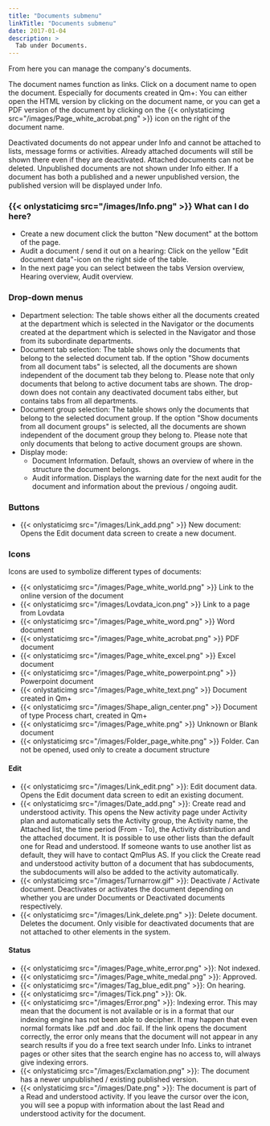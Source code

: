 ```yaml
---
title: "Documents submenu"
linkTitle: "Documents submenu"
date: 2017-01-04
description: >
  Tab under Documents.
---
```

From here you can manage the company's documents.

The document names function as links. Click on a document name to open the document. Especially for documents created in Qm+: You can either open the HTML version by clicking on the document name, or you can get a PDF version of the document by clicking on the {{< onlystaticimg src="/images/Page_white_acrobat.png" >}} icon on the right of the document name.

Deactivated documents do not appear under Info and cannot be attached to lists, message forms or activities. Already attached documents will still be shown there even if they are deactivated. Attached documents can not be deleted. Unpublished documents are not shown under Info either. If a document has both a published and a newer unpublished version, the published version will be displayed under Info.

### {{< onlystaticimg src="/images/Info.png" >}} What can I do here?

- Create a new document click the button "New document" at the bottom of the page.
- Audit a document / send it out on a hearing: Click on the yellow "Edit document data"-icon on the right side of the table.
- In the next page you can select between the tabs Version overview, Hearing overview, Audit overview.

### Drop-down menus

- Department selection: The table shows either all the documents created at the department which is selected in the Navigator or the documents created at the department which is selected in the Navigator and those from its subordinate departments.
- Document tab selection: The table shows only the documents that belong to the selected document tab. If the option "Show documents from all document tabs" is selected, all the documents are shown independent of the document tab they belong to. Please note that only documents that belong to active document tabs are shown. The drop-down does not contain any deactivated document tabs either, but contains tabs from all departments.
- Document group selection: The table shows only the documents that belong to the selected document group. If the option "Show documents from all document groups" is selected, all the documents are shown independent of the document group they belong to. Please note that only documents that belong to active document groups are shown.
- Display mode:
  - Document Information. Default, shows an overview of where in the structure the document belongs.
  - Audit information. Displays the warning date for the next audit for the document and information about the previous / ongoing audit.

### Buttons

- {{< onlystaticimg src="/images/Link_add.png" >}} New document: Opens the Edit document data screen to create a new document.

### Icons

Icons are used to symbolize different types of documents:

- {{< onlystaticimg src="/images/Page_white_world.png" >}} Link to the online version of the document
- {{< onlystaticimg src="/images/Lovdata_icon.png" >}} Link to a page from Lovdata
- {{< onlystaticimg src="/images/Page_white_word.png" >}} Word document
- {{< onlystaticimg src="/images/Page_white_acrobat.png" >}} PDF document
- {{< onlystaticimg src="/images/Page_white_excel.png" >}} Excel document
- {{< onlystaticimg src="/images/Page_white_powerpoint.png" >}} Powerpoint document
- {{< onlystaticimg src="/images/Page_white_text.png" >}} Document created in Qm+
- {{< onlystaticimg src="/images/Shape_align_center.png" >}} Document of type Process chart, created in Qm+
- {{< onlystaticimg src="/images/Page_white.png" >}} Unknown or Blank document
- {{< onlystaticimg src="/images/Folder_page_white.png" >}} Folder. Can not be opened, used only to create a document structure

#### Edit

- {{< onlystaticimg src="/images/Link_edit.png" >}}: Edit document data. Opens the Edit document data screen to edit an existing document.
- {{< onlystaticimg src="/images/Date_add.png" >}}: Create read and understood activity. This opens the New activity page under Activity plan and automatically sets the Activity group, the Activity name, the Attached list, the time period (From - To), the Activity distribution and the attached document. It is possible to use other lists than the default one for Read and understood. If someone wants to use another list as default, they will have to contact QmPlus AS. If you click the Create read and understood activity button of a document that has subdocuments, the subdocuments will also be added to the activity automatically.
- {{< onlystaticimg src="/images/Turnarrow.gif" >}}: Deactivate / Activate document. Deactivates or activates the document depending on whether you are under Documents or Deactivated documents respectively.
- {{< onlystaticimg src="/images/Link_delete.png" >}}: Delete document. Deletes the document. Only visible for deactivated documents that are not attached to other elements in the system.

#### Status

- {{< onlystaticimg src="/images/Page_white_error.png" >}}: Not indexed.
- {{< onlystaticimg src="/images/Page_white_medal.png" >}}: Approved.
- {{< onlystaticimg src="/images/Tag_blue_edit.png" >}}: On hearing.
- {{< onlystaticimg src="/images/Tick.png" >}}: Ok.
- {{< onlystaticimg src="/images/Error.png" >}}: Indexing error. This may mean that the document is not available or is in a format that our indexing engine has not been able to decipher. It may happen that even normal formats like .pdf and .doc fail. If the link opens the document correctly, the error only means that the document will not appear in any search results if you do a free text search under Info. Links to intranet pages or other sites that the search engine has no access to, will always give indexing errors.
- {{< onlystaticimg src="/images/Exclamation.png" >}}: The document has a newer unpublished / existing published version.
- {{< onlystaticimg src="/images/Date.png" >}}: The document is part of a Read and understood activity. If you leave the cursor over the icon, you will see a popup with information about the last Read and understood activity for the document.
